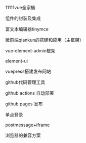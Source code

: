11111vue全家桶

组件的封装及集成

富文本编辑器tinymce

微前端qiankun的搭建和应用（主框架）

vue-element-admin框架

element-ui 

vuepress搭建发布网站

github代码管理工具

github actions 自动部署

github  pages 发布

单点登录

postmessage+iframe

浏览器的兼容方案



